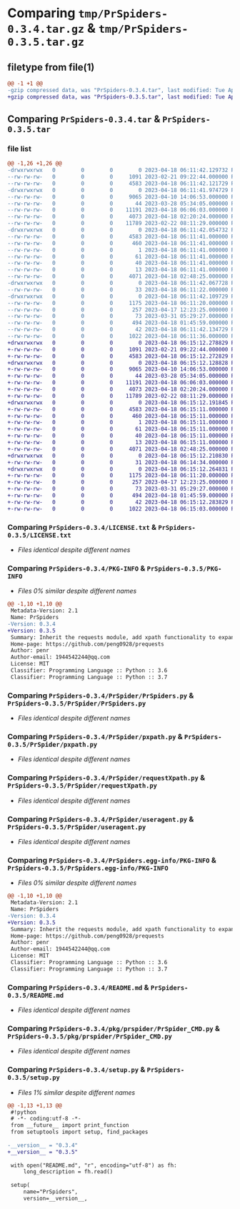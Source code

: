 # Comparing `tmp/PrSpiders-0.3.4.tar.gz` & `tmp/PrSpiders-0.3.5.tar.gz`

## filetype from file(1)

```diff
@@ -1 +1 @@
-gzip compressed data, was "PrSpiders-0.3.4.tar", last modified: Tue Apr 18 06:11:42 2023, max compression
+gzip compressed data, was "PrSpiders-0.3.5.tar", last modified: Tue Apr 18 06:15:12 2023, max compression
```

## Comparing `PrSpiders-0.3.4.tar` & `PrSpiders-0.3.5.tar`

### file list

```diff
@@ -1,26 +1,26 @@
-drwxrwxrwx   0        0        0        0 2023-04-18 06:11:42.129732 PrSpiders-0.3.4/
--rw-rw-rw-   0        0        0     1091 2023-02-21 09:22:44.000000 PrSpiders-0.3.4/LICENSE.txt
--rw-rw-rw-   0        0        0     4583 2023-04-18 06:11:42.121729 PrSpiders-0.3.4/PKG-INFO
-drwxrwxrwx   0        0        0        0 2023-04-18 06:11:41.974729 PrSpiders-0.3.4/PrSpider/
--rw-rw-rw-   0        0        0     9065 2023-04-10 14:06:53.000000 PrSpiders-0.3.4/PrSpider/PrSpiders.py
--rw-rw-rw-   0        0        0       44 2023-03-28 05:34:05.000000 PrSpiders-0.3.4/PrSpider/__init__.py
--rw-rw-rw-   0        0        0    11191 2023-04-18 06:06:03.000000 PrSpiders-0.3.4/PrSpider/pxpath.py
--rw-rw-rw-   0        0        0     4073 2023-04-18 02:20:24.000000 PrSpiders-0.3.4/PrSpider/requestXpath.py
--rw-rw-rw-   0        0        0    11789 2023-02-22 08:11:29.000000 PrSpiders-0.3.4/PrSpider/useragent.py
-drwxrwxrwx   0        0        0        0 2023-04-18 06:11:42.054732 PrSpiders-0.3.4/PrSpiders.egg-info/
--rw-rw-rw-   0        0        0     4583 2023-04-18 06:11:41.000000 PrSpiders-0.3.4/PrSpiders.egg-info/PKG-INFO
--rw-rw-rw-   0        0        0      460 2023-04-18 06:11:41.000000 PrSpiders-0.3.4/PrSpiders.egg-info/SOURCES.txt
--rw-rw-rw-   0        0        0        1 2023-04-18 06:11:41.000000 PrSpiders-0.3.4/PrSpiders.egg-info/dependency_links.txt
--rw-rw-rw-   0        0        0       61 2023-04-18 06:11:41.000000 PrSpiders-0.3.4/PrSpiders.egg-info/entry_points.txt
--rw-rw-rw-   0        0        0       40 2023-04-18 06:11:41.000000 PrSpiders-0.3.4/PrSpiders.egg-info/requires.txt
--rw-rw-rw-   0        0        0       13 2023-04-18 06:11:41.000000 PrSpiders-0.3.4/PrSpiders.egg-info/top_level.txt
--rw-rw-rw-   0        0        0     4071 2023-04-18 02:48:25.000000 PrSpiders-0.3.4/README.md
-drwxrwxrwx   0        0        0        0 2023-04-18 06:11:42.067728 PrSpiders-0.3.4/pkg/
--rw-rw-rw-   0        0        0       33 2023-04-18 06:11:22.000000 PrSpiders-0.3.4/pkg/__init__.py
-drwxrwxrwx   0        0        0        0 2023-04-18 06:11:42.109729 PrSpiders-0.3.4/pkg/prspider/
--rw-rw-rw-   0        0        0     1175 2023-04-18 06:11:20.000000 PrSpiders-0.3.4/pkg/prspider/PrSpider_CMD.py
--rw-rw-rw-   0        0        0      257 2023-04-17 12:23:25.000000 PrSpiders-0.3.4/pkg/prspider/PrSpider_run.py
--rw-rw-rw-   0        0        0       73 2023-03-31 05:29:27.000000 PrSpiders-0.3.4/pkg/prspider/__init__.py
--rw-rw-rw-   0        0        0      494 2023-04-18 01:45:59.000000 PrSpiders-0.3.4/pkg/prspider/start.py
--rw-rw-rw-   0        0        0       42 2023-04-18 06:11:42.134729 PrSpiders-0.3.4/setup.cfg
--rw-rw-rw-   0        0        0     1022 2023-04-18 06:11:36.000000 PrSpiders-0.3.4/setup.py
+drwxrwxrwx   0        0        0        0 2023-04-18 06:15:12.278829 PrSpiders-0.3.5/
+-rw-rw-rw-   0        0        0     1091 2023-02-21 09:22:44.000000 PrSpiders-0.3.5/LICENSE.txt
+-rw-rw-rw-   0        0        0     4583 2023-04-18 06:15:12.272829 PrSpiders-0.3.5/PKG-INFO
+drwxrwxrwx   0        0        0        0 2023-04-18 06:15:12.128828 PrSpiders-0.3.5/PrSpider/
+-rw-rw-rw-   0        0        0     9065 2023-04-10 14:06:53.000000 PrSpiders-0.3.5/PrSpider/PrSpiders.py
+-rw-rw-rw-   0        0        0       44 2023-03-28 05:34:05.000000 PrSpiders-0.3.5/PrSpider/__init__.py
+-rw-rw-rw-   0        0        0    11191 2023-04-18 06:06:03.000000 PrSpiders-0.3.5/PrSpider/pxpath.py
+-rw-rw-rw-   0        0        0     4073 2023-04-18 02:20:24.000000 PrSpiders-0.3.5/PrSpider/requestXpath.py
+-rw-rw-rw-   0        0        0    11789 2023-02-22 08:11:29.000000 PrSpiders-0.3.5/PrSpider/useragent.py
+drwxrwxrwx   0        0        0        0 2023-04-18 06:15:12.191845 PrSpiders-0.3.5/PrSpiders.egg-info/
+-rw-rw-rw-   0        0        0     4583 2023-04-18 06:15:11.000000 PrSpiders-0.3.5/PrSpiders.egg-info/PKG-INFO
+-rw-rw-rw-   0        0        0      460 2023-04-18 06:15:11.000000 PrSpiders-0.3.5/PrSpiders.egg-info/SOURCES.txt
+-rw-rw-rw-   0        0        0        1 2023-04-18 06:15:11.000000 PrSpiders-0.3.5/PrSpiders.egg-info/dependency_links.txt
+-rw-rw-rw-   0        0        0       61 2023-04-18 06:15:11.000000 PrSpiders-0.3.5/PrSpiders.egg-info/entry_points.txt
+-rw-rw-rw-   0        0        0       40 2023-04-18 06:15:11.000000 PrSpiders-0.3.5/PrSpiders.egg-info/requires.txt
+-rw-rw-rw-   0        0        0       13 2023-04-18 06:15:11.000000 PrSpiders-0.3.5/PrSpiders.egg-info/top_level.txt
+-rw-rw-rw-   0        0        0     4071 2023-04-18 02:48:25.000000 PrSpiders-0.3.5/README.md
+drwxrwxrwx   0        0        0        0 2023-04-18 06:15:12.210830 PrSpiders-0.3.5/pkg/
+-rw-rw-rw-   0        0        0       31 2023-04-18 06:14:34.000000 PrSpiders-0.3.5/pkg/__init__.py
+drwxrwxrwx   0        0        0        0 2023-04-18 06:15:12.264831 PrSpiders-0.3.5/pkg/prspider/
+-rw-rw-rw-   0        0        0     1175 2023-04-18 06:11:20.000000 PrSpiders-0.3.5/pkg/prspider/PrSpider_CMD.py
+-rw-rw-rw-   0        0        0      257 2023-04-17 12:23:25.000000 PrSpiders-0.3.5/pkg/prspider/PrSpider_run.py
+-rw-rw-rw-   0        0        0       73 2023-03-31 05:29:27.000000 PrSpiders-0.3.5/pkg/prspider/__init__.py
+-rw-rw-rw-   0        0        0      494 2023-04-18 01:45:59.000000 PrSpiders-0.3.5/pkg/prspider/start.py
+-rw-rw-rw-   0        0        0       42 2023-04-18 06:15:12.283829 PrSpiders-0.3.5/setup.cfg
+-rw-rw-rw-   0        0        0     1022 2023-04-18 06:15:03.000000 PrSpiders-0.3.5/setup.py
```

### Comparing `PrSpiders-0.3.4/LICENSE.txt` & `PrSpiders-0.3.5/LICENSE.txt`

 * *Files identical despite different names*

### Comparing `PrSpiders-0.3.4/PKG-INFO` & `PrSpiders-0.3.5/PKG-INFO`

 * *Files 0% similar despite different names*

```diff
@@ -1,10 +1,10 @@
 Metadata-Version: 2.1
 Name: PrSpiders
-Version: 0.3.4
+Version: 0.3.5
 Summary: Inherit the requests module, add xpath functionality to expand the API, and handle request failures and retries
 Home-page: https://github.com/peng0928/prequests
 Author: penr
 Author-email: 1944542244@qq.com
 License: MIT
 Classifier: Programming Language :: Python :: 3.6
 Classifier: Programming Language :: Python :: 3.7
```

### Comparing `PrSpiders-0.3.4/PrSpider/PrSpiders.py` & `PrSpiders-0.3.5/PrSpider/PrSpiders.py`

 * *Files identical despite different names*

### Comparing `PrSpiders-0.3.4/PrSpider/pxpath.py` & `PrSpiders-0.3.5/PrSpider/pxpath.py`

 * *Files identical despite different names*

### Comparing `PrSpiders-0.3.4/PrSpider/requestXpath.py` & `PrSpiders-0.3.5/PrSpider/requestXpath.py`

 * *Files identical despite different names*

### Comparing `PrSpiders-0.3.4/PrSpider/useragent.py` & `PrSpiders-0.3.5/PrSpider/useragent.py`

 * *Files identical despite different names*

### Comparing `PrSpiders-0.3.4/PrSpiders.egg-info/PKG-INFO` & `PrSpiders-0.3.5/PrSpiders.egg-info/PKG-INFO`

 * *Files 0% similar despite different names*

```diff
@@ -1,10 +1,10 @@
 Metadata-Version: 2.1
 Name: PrSpiders
-Version: 0.3.4
+Version: 0.3.5
 Summary: Inherit the requests module, add xpath functionality to expand the API, and handle request failures and retries
 Home-page: https://github.com/peng0928/prequests
 Author: penr
 Author-email: 1944542244@qq.com
 License: MIT
 Classifier: Programming Language :: Python :: 3.6
 Classifier: Programming Language :: Python :: 3.7
```

### Comparing `PrSpiders-0.3.4/README.md` & `PrSpiders-0.3.5/README.md`

 * *Files identical despite different names*

### Comparing `PrSpiders-0.3.4/pkg/prspider/PrSpider_CMD.py` & `PrSpiders-0.3.5/pkg/prspider/PrSpider_CMD.py`

 * *Files identical despite different names*

### Comparing `PrSpiders-0.3.4/setup.py` & `PrSpiders-0.3.5/setup.py`

 * *Files 1% similar despite different names*

```diff
@@ -1,13 +1,13 @@
 #!python
 # -*- coding:utf-8 -*-
 from __future__ import print_function
 from setuptools import setup, find_packages
 
-__version__ = "0.3.4"
+__version__ = "0.3.5"
 
 with open("README.md", "r", encoding="utf-8") as fh:
     long_description = fh.read()
 
 setup(
     name="PrSpiders",
     version=__version__,
```

